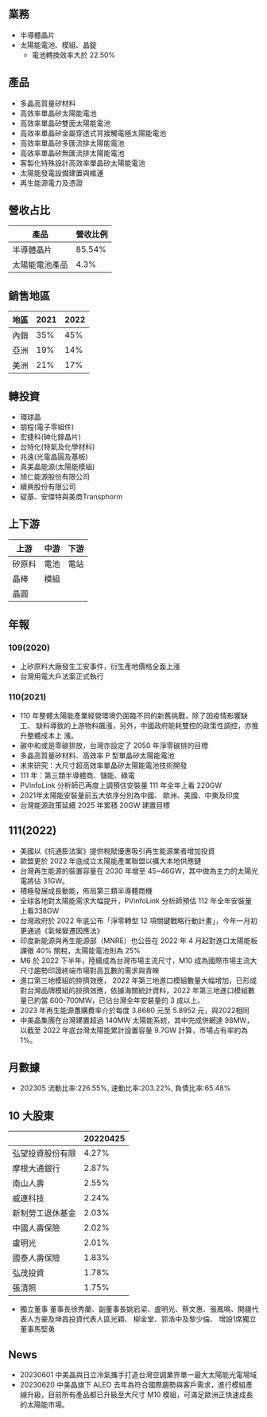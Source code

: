 ## 業務

- 半導體晶片
- 太陽能電池、模組、晶錠
	- 電池轉換效率大於 22.50%

## 產品
* 多晶高質量矽材料 
* 高效率單晶矽太陽能電池
* 高效率單晶矽雙面太陽能電池
* 高效率單晶矽金屬穿透式背接觸電極太陽能電池
* 高效率單晶矽多匯流排太陽能電池
* 高效率單晶矽無匯流排太陽能電池
* 客製化特殊設計高效率單晶矽太陽能電池
* 太陽能發電設備建置與維運
* 再生能源電力及憑證

## 營收占比
|產品|營收比例|
|--|--|
|半導體晶片|85.54%|
|太陽能電池產品|4.3%|

## 銷售地區
|地區|2021|2022|
|--|--|--|
|內銷|35%|45%|
|亞洲|19%|14%|
|美洲|21%|17%|


## 轉投資
* 環球晶
* 朋程(電子零組件)
* 宏捷科(砷化鎵晶片)
* 台特化(特氣及化學材料)
* 兆遠(光電晶圓及基板)
* 真美晶能源(太陽能模組)
* 旭仁能源股份有限公司
* 續興股份有限公司
* 碇基、安傑特與美商Transphorm

## 上下游

|上游|中游|下游|
|--|--|--|
|矽原料|電池|電站|
|晶棒|模組||
|晶圓|||


## 年報
### 109(2020)
* 上矽原料大廠發生工安事件，衍生產地價格全面上漲
* 台灣用電大戶法案正式執行
### 110(2021)
- 110 年整體太陽能產業經營環境仍面臨不同的新舊挑戰，除了因疫情影響缺工、
  缺料導致的上游物料飆漲，另外，中國政府能耗雙控的政策性調控，亦推升整體成本上
  漲。
- 碳中和或是零碳排放，台灣亦設定了 2050 年淨零碳排的目標
- 多晶高質量矽材料、高效率 P 型單晶矽太陽能電池
- 未來研究：大尺寸超高效率單晶矽太陽能電池技術開發
- 111 年：第三類半導體商、儲能、綠電
- PVinfoLink 分析師已再度上調預估安裝量 111 年全年上看 220GW
- 2021年太陽能安裝量前五大依序分別為中國、 歐洲、美國、中東及印度
- 台灣能源政策延續 2025 年累積 20GW 建置目標
## 111(2022)
* 美國以《抗通膨法案》提供稅賦優惠吸引再生能源業者增加投資
* 歐盟更於 2022 年底成立太陽能產業聯盟以擴大本地供應鏈
* 台灣再生能源的裝置容量在 2030 年增至 45~46GW，其中做為主力的太陽光電將佔 31GW。
* 積極發展成長動能，佈局第三類半導體商機
* 全球各地對太陽能需求大幅提升，PVinfoLink 分析師預估 112 年全年安裝量上看338GW
* 台灣政府於 2022 年底公布「淨零轉型 12 項關鍵戰略行動計畫」，今年一月初更通過《氣候變遷因應法》
* 印度新能源與再生能源部（MNRE）也公告在 2022 年 4 月起對進口太陽能板課徵 40% 關稅，太陽能電池則為 25%
* M6 於 2022 下半年，陸續成為台灣市場主流尺寸，M10 成為國際市場主流大尺寸趨勢印證終端市場對高瓦數的需求與青睞
* 進口第三地模組的排擠效應， 2022 年第三地進口模組數量大幅增加，已形成對台灣品牌模組的排擠效應，依據海關統計資料，2022 年第三地進口模組數量已約當 600-700MW，已佔台灣全年安裝量的 3 成以上。
* 2023 年再生能源躉購費率介於每度 3.8680 元至 5.8952 元，與2022相同
* 中美晶集團在台灣建置超過 140MW 太陽能系統，其中完成併網達 98MW，以截至 2022 年底台灣太陽能累計設置容量 9.7GW 計算，市場占有率約為 1%。

## 月數據
* 202305 流動比率:226.55%, 速動比率:203.22%, 負債比率:65.48%

## 10 大股東

|                  | 20220425 |
| ---------------- | -------- |
| 弘望投資股份有限 | 4.27%    |
| 摩根大通銀行     | 2.87%    |
| 南山人壽         | 2.55%    |
| 威連科技         | 2.24%    |
| 新制勞工退休基金 | 2.03%    |
| 中國人壽保險     | 2.02%    |
| 盧明光           | 2.01%    |
| 國泰人壽保險     | 1.83%    |
| 弘茂投資         | 1.78%    |
| 張清照           | 1.75%    |

* 獨立董事
董事長徐秀蘭、副董事長姚宕梁、盧明光、蔡文惠、張鳳鳴、開疆代表人方豪及坤昌投資代表人區光穎、 柳金堂、郭浩中及黎少倫、 增設1席獨立董事馬堅勇

## News
* 20230601 中美晶與日立冷氣攜手打造台灣空調業界單一最大太陽能光電場域
* 20230620 中美晶旗下 ALEO 去年為符合國際趨勢與客戶需求，進行模組產線升級，目前所有產品都已升級至大尺寸 M10 模組，可滿足歐洲正快速成長的太陽能市場。
